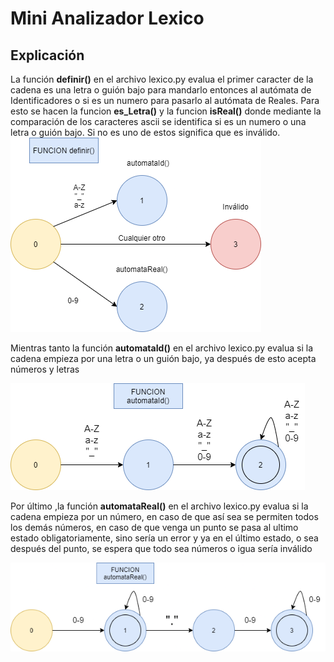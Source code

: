 # Mini Analizador Lexico

## Explicación
La función **definir()** en el archivo lexico.py evalua el primer caracter de la cadena es una letra o guión bajo para mandarlo entonces al autómata de Identificadores o si es un numero para pasarlo al autómata de Reales. Para esto se hacen la funcion **es_Letra()** y la funcion **isReal()** donde mediante la comparación de los caracteres ascii se identifica si es un numero o una letra o guión bajo. Si no es uno de estos significa que es inválido.
[![Diagrama 1](https://github.com/adrianestevez/mini-analizador-lexico/blob/main/Diagrama%201.png)](https://github.com/adrianestevez/mini-analizador-lexico/blob/main/Diagrama%201.png)


Mientras tanto la función **automataId()** en el archivo lexico.py evalua si la cadena empieza por una letra o un guión bajo, ya después de esto acepta números y letras

[![Diagrama 2](https://github.com/adrianestevez/mini-analizador-lexico/blob/main/Diagrama%202.png)](https://github.com/adrianestevez/mini-analizador-lexico/blob/main/Diagrama%202.png)


Por último ,la función **automataReal()** en el archivo lexico.py evalua si la cadena empieza por un número, en caso de que así sea se permiten todos los demás números, en caso de que venga un punto se pasa al ultimo estado obligatoriamente, sino sería un error y ya en el último estado, o sea después del punto, se espera que todo sea números o igua sería inválido

[![Diagrama 3](https://github.com/adrianestevez/mini-analizador-lexico/blob/main/Diagrama%203.png)](https://github.com/adrianestevez/mini-analizador-lexico/blob/main/Diagrama%203.png)

